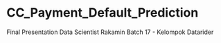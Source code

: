 # CC_Payment_Default_Prediction
Final Presentation Data Scientist Rakamin Batch 17 - Kelompok Datarider
